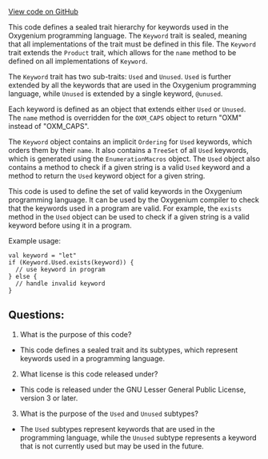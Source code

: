[View code on GitHub](https://github.com/oxygenium/oxygenium/ralph/src/main/scala/org/oxygenium/ralph/Keyword.scala)

This code defines a sealed trait hierarchy for keywords used in the Oxygenium programming language. The `Keyword` trait is sealed, meaning that all implementations of the trait must be defined in this file. The `Keyword` trait extends the `Product` trait, which allows for the `name` method to be defined on all implementations of `Keyword`. 

The `Keyword` trait has two sub-traits: `Used` and `Unused`. `Used` is further extended by all the keywords that are used in the Oxygenium programming language, while `Unused` is extended by a single keyword, `@unused`. 

Each keyword is defined as an object that extends either `Used` or `Unused`. The `name` method is overridden for the `OXM_CAPS` object to return "OXM" instead of "OXM_CAPS". 

The `Keyword` object contains an implicit `Ordering` for `Used` keywords, which orders them by their `name`. It also contains a `TreeSet` of all `Used` keywords, which is generated using the `EnumerationMacros` object. The `Used` object also contains a method to check if a given string is a valid `Used` keyword and a method to return the `Used` keyword object for a given string. 

This code is used to define the set of valid keywords in the Oxygenium programming language. It can be used by the Oxygenium compiler to check that the keywords used in a program are valid. For example, the `exists` method in the `Used` object can be used to check if a given string is a valid keyword before using it in a program. 

Example usage:
```
val keyword = "let"
if (Keyword.Used.exists(keyword)) {
  // use keyword in program
} else {
  // handle invalid keyword
}
```
## Questions: 
 1. What is the purpose of this code?
- This code defines a sealed trait and its subtypes, which represent keywords used in a programming language.

2. What license is this code released under?
- This code is released under the GNU Lesser General Public License, version 3 or later.

3. What is the purpose of the `Used` and `Unused` subtypes?
- The `Used` subtypes represent keywords that are used in the programming language, while the `Unused` subtype represents a keyword that is not currently used but may be used in the future.